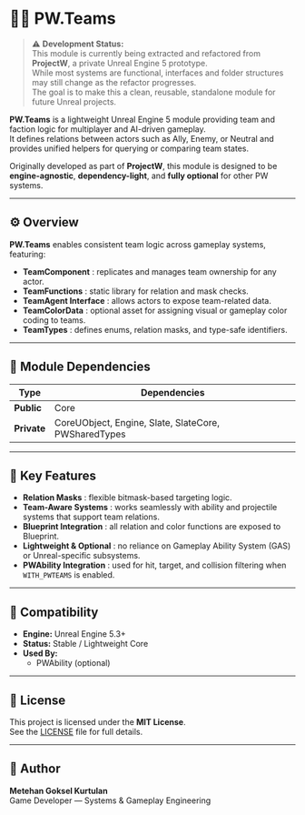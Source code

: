 # 🧍‍♂️ PW.Teams
> ⚠️ **Development Status:**  
> This module is currently being extracted and refactored from **ProjectW**, a private Unreal Engine 5 prototype.  
> While most systems are functional, interfaces and folder structures may still change as the refactor progresses.  
> The goal is to make this a clean, reusable, standalone module for future Unreal projects.  


**PW.Teams** is a lightweight Unreal Engine 5 module providing team and faction logic for multiplayer and AI-driven gameplay.  
It defines relations between actors such as Ally, Enemy, or Neutral and provides unified helpers for querying or comparing team states.

Originally developed as part of **ProjectW**, this module is designed to be **engine-agnostic**, **dependency-light**, and **fully optional** for other PW systems.

---

## ⚙️ Overview

**PW.Teams** enables consistent team logic across gameplay systems, featuring:

- **TeamComponent** : replicates and manages team ownership for any actor.  
- **TeamFunctions** : static library for relation and mask checks.  
- **TeamAgent Interface** : allows actors to expose team-related data.  
- **TeamColorData** : optional asset for assigning visual or gameplay color coding to teams.  
- **TeamTypes** : defines enums, relation masks, and type-safe identifiers.

---

## 🧱 Module Dependencies

| Type | Dependencies |
|------|---------------|
| **Public** | Core |
| **Private** | CoreUObject, Engine, Slate, SlateCore, PWSharedTypes |

---

## 🧠 Key Features

- **Relation Masks** : flexible bitmask-based targeting logic.  
- **Team-Aware Systems** : works seamlessly with ability and projectile systems that support team relations.  
- **Blueprint Integration** : all relation and color functions are exposed to Blueprint.  
- **Lightweight & Optional** : no reliance on Gameplay Ability System (GAS) or Unreal-specific subsystems.  
- **PWAbility Integration** : used for hit, target, and collision filtering when `WITH_PWTEAMS` is enabled.

---

## 🧰 Compatibility

- **Engine:** Unreal Engine 5.3+  
- **Status:** Stable / Lightweight Core  
- **Used By:**  
  - PWAbility (optional)

---

## 📄 License


This project is licensed under the **MIT License**.  
See the [LICENSE](LICENSE) file for full details.

---

## 👤 Author

**Metehan Goksel Kurtulan**  
Game Developer — Systems & Gameplay Engineering  
